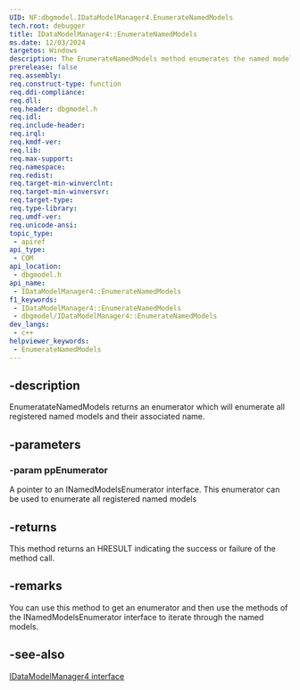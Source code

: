 ```yaml
---
UID: NF:dbgmodel.IDataModelManager4.EnumerateNamedModels
tech.root: debugger
title: IDataModelManager4::EnumerateNamedModels
ms.date: 12/03/2024
targetos: Windows
description: The EnumerateNamedModels method enumerates the named models in the data model manager.
prerelease: false
req.assembly: 
req.construct-type: function
req.ddi-compliance: 
req.dll: 
req.header: dbgmodel.h
req.idl: 
req.include-header: 
req.irql: 
req.kmdf-ver: 
req.lib: 
req.max-support: 
req.namespace: 
req.redist: 
req.target-min-winverclnt: 
req.target-min-winversvr: 
req.target-type: 
req.type-library: 
req.umdf-ver: 
req.unicode-ansi: 
topic_type:
 - apiref
api_type:
 - COM
api_location:
 - dbgmodel.h
api_name:
 - IDataModelManager4::EnumerateNamedModels
f1_keywords:
 - IDataModelManager4::EnumerateNamedModels
 - dbgmodel/IDataModelManager4::EnumerateNamedModels
dev_langs:
 - c++
helpviewer_keywords:
 - EnumerateNamedModels
---
```


## -description

EnumeratateNamedModels returns an enumerator which will enumerate all registered named models and their associated name.

## -parameters

### -param ppEnumerator

A pointer to an INamedModelsEnumerator interface. This enumerator can be used to enumerate all registered named models

## -returns

This method returns an HRESULT indicating the success or failure of the method call.

## -remarks

You can use this method to get an enumerator and then use the methods of the INamedModelsEnumerator interface to iterate through the named models.

## -see-also

[IDataModelManager4 interface](nn-dbgmodel-idatamodelmanager4.md)